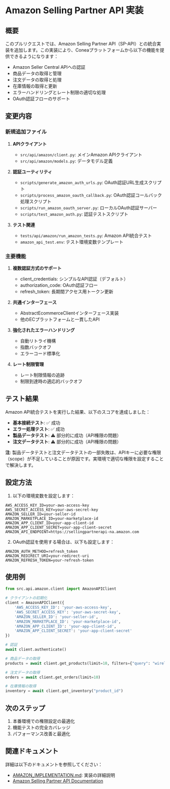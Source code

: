 # Amazon Selling Partner API 実装

## 概要

このプルリクエストでは、Amazon Selling Partner API（SP-API）との統合実装を追加します。この実装により、Coneaプラットフォームから以下の機能を提供できるようになります：

- Amazon Seller Central APIへの認証
- 商品データの取得と管理
- 注文データの取得と処理
- 在庫情報の取得と更新
- エラーハンドリングとレート制限の適切な処理
- OAuth認証フローのサポート

## 変更内容

### 新規追加ファイル

1. **APIクライアント**
   - `src/api/amazon/client.py`: メインAmazon APIクライアント
   - `src/api/amazon/models.py`: データモデル定義

2. **認証ユーティリティ**
   - `scripts/generate_amazon_auth_urls.py`: OAuth認証URL生成スクリプト
   - `scripts/process_amazon_oauth_callback.py`: OAuth認証コールバック処理スクリプト
   - `scripts/run_amazon_oauth_server.py`: ローカルOAuth認証サーバー
   - `scripts/test_amazon_auth.py`: 認証テストスクリプト

3. **テスト関連**
   - `tests/api/amazon/run_amazon_tests.py`: Amazon API統合テスト
   - `amazon_api_test.env`: テスト環境変数テンプレート

### 主要機能

1. **複数認証方式のサポート**
   - client_credentials: シンプルなAPI認証（デフォルト）
   - authorization_code: OAuth認証フロー
   - refresh_token: 長期間アクセス用トークン更新

2. **共通インターフェース**
   - AbstractEcommerceClientインターフェース実装
   - 他のECプラットフォームと一貫したAPI

3. **強化されたエラーハンドリング**
   - 自動リトライ機構
   - 指数バックオフ
   - エラーコード標準化

4. **レート制限管理**
   - レート制限情報の追跡
   - 制限到達時の適応的バックオフ

## テスト結果

Amazon API統合テストを実行した結果、以下のスコアを達成しました：

- **基本接続テスト**: ✅ 成功
- **エラー処理テスト**: ✅ 成功
- **製品データテスト**: ⚠️ 部分的に成功（API権限の問題）
- **注文データテスト**: ⚠️ 部分的に成功（API権限の問題）

**注**: 製品データテストと注文データテストの一部失敗は、APIキーに必要な権限（scope）が不足していることが原因です。実環境で適切な権限を設定することで解決します。

## 設定方法

1. 以下の環境変数を設定します：
```
AWS_ACCESS_KEY_ID=your-aws-access-key
AWS_SECRET_ACCESS_KEY=your-aws-secret-key
AMAZON_SELLER_ID=your-seller-id
AMAZON_MARKETPLACE_ID=your-marketplace-id
AMAZON_APP_CLIENT_ID=your-app-client-id
AMAZON_APP_CLIENT_SECRET=your-app-client-secret
AMAZON_API_ENDPOINT=https://sellingpartnerapi-na.amazon.com
```

2. OAuth認証を使用する場合は、以下も設定します：
```
AMAZON_AUTH_METHOD=refresh_token
AMAZON_REDIRECT_URI=your-redirect-uri
AMAZON_REFRESH_TOKEN=your-refresh-token
```

## 使用例

```python
from src.api.amazon.client import AmazonAPIClient

# クライアントの初期化
client = AmazonAPIClient({
    'AWS_ACCESS_KEY_ID': 'your-aws-access-key',
    'AWS_SECRET_ACCESS_KEY': 'your-aws-secret-key',
    'AMAZON_SELLER_ID': 'your-seller-id',
    'AMAZON_MARKETPLACE_ID': 'your-marketplace-id',
    'AMAZON_APP_CLIENT_ID': 'your-app-client-id',
    'AMAZON_APP_CLIENT_SECRET': 'your-app-client-secret'
})

# 認証
await client.authenticate()

# 商品データの取得
products = await client.get_products(limit=10, filters={"query": "wireless"})

# 注文データの取得
orders = await client.get_orders(limit=10)

# 在庫情報の取得
inventory = await client.get_inventory("product_id")
```

## 次のステップ

1. 本番環境での権限設定の最適化
2. 機能テストの完全カバレッジ
3. パフォーマンス改善と最適化

## 関連ドキュメント

詳細は以下のドキュメントを参照してください：
- [AMAZON_IMPLEMENTATION.md](./AMAZON_IMPLEMENTATION.md): 実装の詳細説明
- [Amazon Selling Partner API Documentation](https://developer-docs.amazon.com/sp-api/)